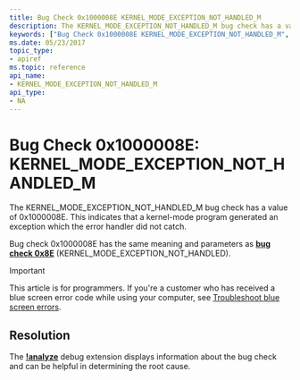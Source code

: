 ```yaml
---
title: Bug Check 0x1000008E KERNEL_MODE_EXCEPTION_NOT_HANDLED_M
description: The KERNEL_MODE_EXCEPTION_NOT_HANDLED_M bug check has a value of 0x1000008E.
keywords: ["Bug Check 0x1000008E KERNEL_MODE_EXCEPTION_NOT_HANDLED_M", "KERNEL_MODE_EXCEPTION_NOT_HANDLED_M"]
ms.date: 05/23/2017
topic_type:
- apiref
ms.topic: reference
api_name:
- KERNEL_MODE_EXCEPTION_NOT_HANDLED_M
api_type:
- NA
---
```


# Bug Check 0x1000008E: KERNEL\_MODE\_EXCEPTION\_NOT\_HANDLED\_M


The KERNEL\_MODE\_EXCEPTION\_NOT\_HANDLED\_M bug check has a value of 0x1000008E. This indicates that a kernel-mode program generated an exception which the error handler did not catch.

Bug check 0x1000008E has the same meaning and parameters as [**bug check 0x8E**](bug-check-0x8e--kernel-mode-exception-not-handled.md) (KERNEL\_MODE\_EXCEPTION\_NOT\_HANDLED).

> [!IMPORTANT]
> This article is for programmers. If you're a customer who has received a blue screen error code while using your computer, see [Troubleshoot blue screen errors](https://www.windows.com/stopcode).

## Resolution
The [**!analyze**](../debuggercmds/-analyze.md) debug extension displays information about the bug check and can be helpful in determining the root cause.
 

 





